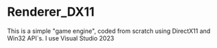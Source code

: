 # Renderer_DX11
This is a simple "game engine", coded from scratch using DirectX11 and Win32 API`s. I use Visual Studio 2023

